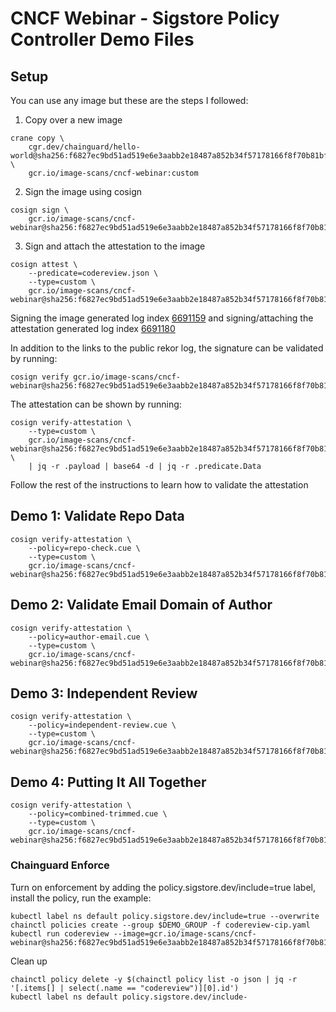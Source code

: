 # CNCF Webinar - Sigstore Policy Controller Demo Files

## Setup

You can use any image but these are the steps I followed:
1. Copy over a new image
```
crane copy \
    cgr.dev/chainguard/hello-world@sha256:f6827ec9bd51ad519e6e3aabb2e18487a852b34f57178166f8f70b81bff89b26 \
    gcr.io/image-scans/cncf-webinar:custom
```

2. Sign the image using cosign
```
cosign sign \
    gcr.io/image-scans/cncf-webinar@sha256:f6827ec9bd51ad519e6e3aabb2e18487a852b34f57178166f8f70b81bff89b26
```

3. Sign and attach the attestation to the image
```
cosign attest \
    --predicate=codereview.json \
    --type=custom \
    gcr.io/image-scans/cncf-webinar@sha256:f6827ec9bd51ad519e6e3aabb2e18487a852b34f57178166f8f70b81bff89b26
```

Signing the image generated log index [6691159](https://rekor.tlog.dev/?logIndex=6691159) and signing/attaching the attestation generated log index [6691180](https://rekor.tlog.dev/?logIndex=6691159)

In addition to the links to the public rekor log, the signature can be validated by running:
```
cosign verify gcr.io/image-scans/cncf-webinar@sha256:f6827ec9bd51ad519e6e3aabb2e18487a852b34f57178166f8f70b81bff89b26
```
The attestation can be shown by running:
```
cosign verify-attestation \
    --type=custom \
    gcr.io/image-scans/cncf-webinar@sha256:f6827ec9bd51ad519e6e3aabb2e18487a852b34f57178166f8f70b81bff89b26 \
    | jq -r .payload | base64 -d | jq -r .predicate.Data
```

Follow the rest of the instructions to learn how to validate the attestation

## Demo 1: Validate Repo Data

```
cosign verify-attestation \
    --policy=repo-check.cue \
    --type=custom \
    gcr.io/image-scans/cncf-webinar@sha256:f6827ec9bd51ad519e6e3aabb2e18487a852b34f57178166f8f70b81bff89b26
```

## Demo 2: Validate Email Domain of Author

```
cosign verify-attestation \
    --policy=author-email.cue \
    --type=custom \
    gcr.io/image-scans/cncf-webinar@sha256:f6827ec9bd51ad519e6e3aabb2e18487a852b34f57178166f8f70b81bff89b26
```

## Demo 3: Independent Review

```
cosign verify-attestation \
    --policy=independent-review.cue \
    --type=custom \
    gcr.io/image-scans/cncf-webinar@sha256:f6827ec9bd51ad519e6e3aabb2e18487a852b34f57178166f8f70b81bff89b26
```

## Demo 4: Putting It All Together

```
cosign verify-attestation \
    --policy=combined-trimmed.cue \
    --type=custom \
    gcr.io/image-scans/cncf-webinar@sha256:f6827ec9bd51ad519e6e3aabb2e18487a852b34f57178166f8f70b81bff89b26
```

### Chainguard Enforce

Turn on enforcement by adding the policy.sigstore.dev/include=true label, install the policy, run the example:
```
kubectl label ns default policy.sigstore.dev/include=true --overwrite
chainctl policies create --group $DEMO_GROUP -f codereview-cip.yaml
kubectl run codereview --image=gcr.io/image-scans/cncf-webinar@sha256:f6827ec9bd51ad519e6e3aabb2e18487a852b34f57178166f8f70b81bff89b26
```
Clean up
```
chainctl policy delete -y $(chainctl policy list -o json | jq -r '[.items[] | select(.name == "codereview")][0].id')
kubectl label ns default policy.sigstore.dev/include-
```